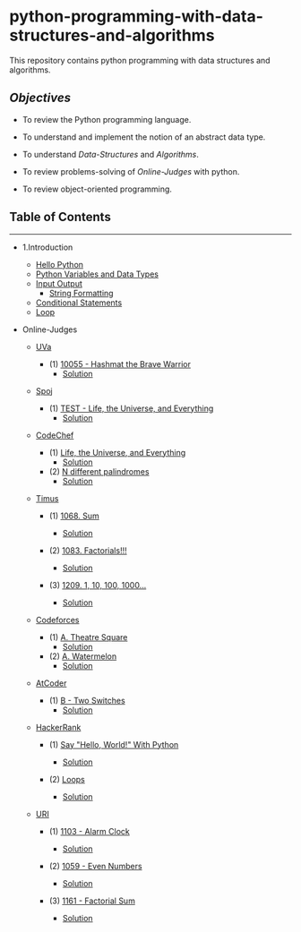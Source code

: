 # python-programming-with-data-structures-and-algorithms
This repository contains python programming with data structures and algorithms.

## *Objectives*

- To review the Python programming language.

- To understand and implement the notion of an abstract data type.

- To understand *Data-Structures* and *Algorithms*.

- To review problems-solving of *Online-Judges*  with python.

- To review object-oriented programming. 

## Table of Contents
 -----
 
- 1.Introduction
  
    - [Hello Python](https://github.com/rezwanulhaquerezwan/python-programming-with-data-structures-and-algorithms/blob/master/Hello%20Python.py)
    - [Python Variables and Data Types](https://github.com/rezwanulhaquerezwan/python-programming-with-data-structures-and-algorithms/blob/master/Python%20Variables%20and%20Data%20Types.py)
    - [Input Output](https://github.com/rezwanulhaquerezwan/python-programming-with-data-structures-and-algorithms/blob/master/Input%20Output.py)
        - [String Formatting](https://github.com/rezwanulhaquerezwan/python-programming-with-data-structures-and-algorithms/blob/master/String%20Formatting.py)
    - [Conditional Statements](https://github.com/rezwanulhaquerezwan/python-programming-with-data-structures-and-algorithms/blob/master/Conditional%20Statements.py) 
    - [Loop](https://github.com/rezwanulhaquerezwan/python-programming-with-data-structures-and-algorithms/blob/master/Loop.py)
     
    
    
- Online-Judges 
   
   - [UVa](https://uva.onlinejudge.org/)
        - (1) [10055 - Hashmat the Brave Warrior ](http://uhunt.onlinejudge.org/id/760709)
             - [Solution](https://github.com/rezwanulhaquerezwan/python-programming-with-data-structures-and-algorithms/blob/master/UVa/10055%20Hashmat%20the%20Brave%20Warrior.py)
             
             
   
   - [Spoj](http://www.spoj.com/)
        - (1) [TEST - Life, the Universe, and Everything](http://www.spoj.com/problems/TEST/)
             - [Solution](https://github.com/rezwanulhaquerezwan/python-programming-with-data-structures-and-algorithms/blob/master/Spoj/TEST%20-%20Life%2C%20the%20Universe%2C%20and%20Everythin.py)
   
   
   
   - [CodeChef](https://www.codechef.com/)
        - (1) [Life, the Universe, and Everything](https://www.codechef.com/problems/TEST)
            - [Solution](https://github.com/rezwanulhaquerezwan/python-programming-with-data-structures-and-algorithms/blob/master/CodeChef/Life%2C%20the%20Universe%2C%20and%20Everything.py)
        - (2) [N different palindromes](https://www.codechef.com/SNCKPA16/problems/NDIFFPAL)
            - [Solution](https://github.com/rezwanulhaquerezwan/python-programming-with-data-structures-and-algorithms/blob/master/CodeChef/N%20different%20palindromes.py)
            
            
   
   - [Timus]()
        - (1) [1068. Sum](https://timus.spatarel.ro/problem.aspx%3Fspace=1&num=1068)
            - [Solution](https://github.com/rezwanulhaquerezwan/python-programming-with-data-structures-and-algorithms/blob/master/Timus/1068.%20Sum.py)
            
        - (2) [1083. Factorials!!!](https://timus.spatarel.ro/problem.aspx%3Fspace=1&num=1083)
            - [Solution](https://github.com/rezwanulhaquerezwan/python-programming-with-data-structures-and-algorithms/blob/master/Timus/1083.%20Factorials!!!.py)
            
        - (3) [1209. 1, 10, 100, 1000...](https://timus.spatarel.ro/problem.aspx%3Fspace=1&num=1209)
            - [Solution](https://github.com/rezwanulhaquerezwan/python-programming-with-data-structures-and-algorithms/blob/master/Timus/1209.%201%2C%2010%2C%20100%2C%201000....py)
   

   - [Codeforces](http://codeforces.com/)
        - (1) [A. Theatre Square](http://codeforces.com/problemset/problem/1/A)
            - [Solution](https://github.com/rezwanulhaquerezwan/python-programming-with-data-structures-and-algorithms/blob/master/Codeforces/A.%20Theatre%20Square.py)
        - (2) [A. Watermelon](http://codeforces.com/problemset/problem/4/A)
            - [Solution](https://github.com/rezwanulhaquerezwan/python-programming-with-data-structures-and-algorithms/blob/master/Codeforces/A.%20Watermelon.py)
            
    
    
    - [AtCoder](http://atcoder.jp/)
        - (1) [B - Two Switches](http://abc070.contest.atcoder.jp/tasks/abc070_b)
            - [Solution](https://github.com/rezwanulhaquerezwan/python-programming-with-data-structures-and-algorithms/blob/master/AtCoder/B%20-%20Two%20Switches.py)
            
     

    - [HackerRank](https://www.hackerrank.com/dashboard)
        - (1) [Say "Hello, World!" With Python](https://www.hackerrank.com/challenges/py-hello-world)
           - [Solution](https://github.com/rezwanulhaquerezwan/python-programming-with-data-structures-and-algorithms/blob/master/HackerRank/Say%20%22Hello%2C%20World!%22%20With%20Python.py)
           
        - (2) [Loops](https://www.hackerrank.com/challenges/python-loops/problem)
           - [Solution](https://github.com/rezwanulhaquerezwan/python-programming-with-data-structures-and-algorithms/blob/master/HackerRank/Loops.py)

    
    
    - [URI](https://www.urionlinejudge.com.br/judge/en) 
       - (1) [1103 - Alarm Clock](https://www.urionlinejudge.com.br/judge/en/problems/view/1103)
           - [Solution](https://github.com/rezwanulhaquerezwan/python-programming-with-data-structures-and-algorithms/blob/master/URI/1103%20-%20Alarm%20Clock.py)
           
       - (2) [1059 - Even Numbers](https://www.urionlinejudge.com.br/judge/en/problems/view/1059)
           - [Solution](https://github.com/rezwanulhaquerezwan/python-programming-with-data-structures-and-algorithms/blob/master/URI/1059%20Even%20Numbers.py)
           
       - (3) [1161 - Factorial Sum](https://www.urionlinejudge.com.br/judge/en/problems/view/1161)
           - [Solution](https://github.com/rezwanulhaquerezwan/python-programming-with-data-structures-and-algorithms/blob/master/URI/1161%20Factorial%20Sum.py)
